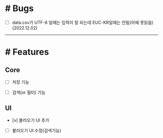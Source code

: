 # # Bugs
 - [ ] data.csv가 UTF-8 일때는 입력이 잘 되는데 EUC-KR일때는 안됨(아예 못읽음) (2022.12.02)  
  
- - -
  
# # Features
## Core
 - [ ] 저장 기능
 - [ ] 검색(or 필터) 기능


## UI
 - [v] 불러오기 UI 추가
 - [ ] 불러오기 UI 수정(검색기능)